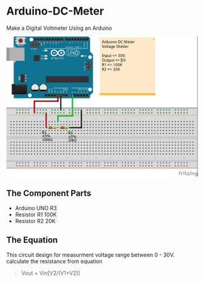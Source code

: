 # Arduino-DC-Meter
Make a Digital Voltmeter Using an Arduino


![Circuit](https://github.com/nuSapb/Arduino-DC-Meter/blob/master/Circuit%20design_bb.jpg?raw=true)

## **The Component Parts**

 - Arduino UNO R3
 - Resistor R1 100K
 - Resistor R2 20K

## **The Equation**

This circuit design for measurment voltage range between 0 - 30V. calculate the resistance from equation

> Vout = Vin[V2/(V1+V2)]

